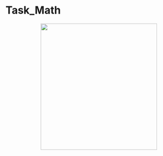 # Task_Math

<p align="center">
  <img width="315" height="342" src="https://github.com/IMalygosI/Task_Math/assets/67872855/739644cb-42c5-4b34-af4b-018f0495fbda">
</p>
